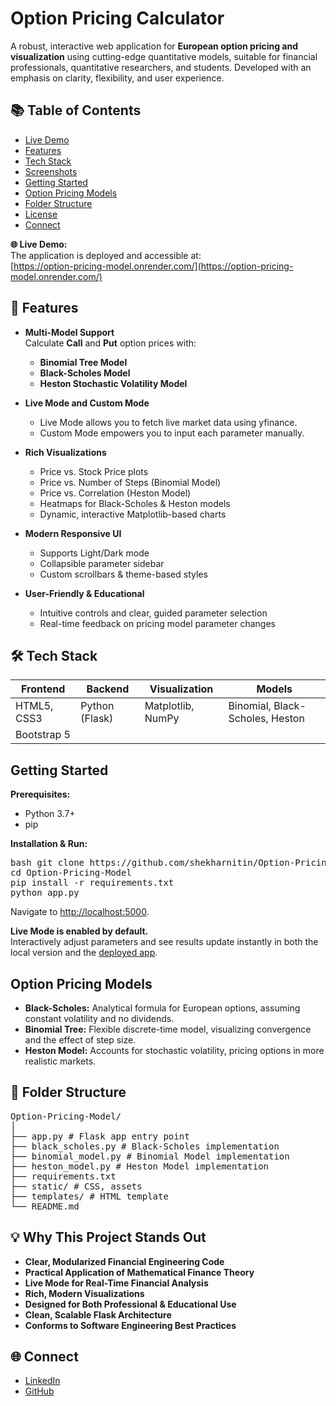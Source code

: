 # Option Pricing Calculator

A robust, interactive web application for **European option pricing and visualization** using cutting-edge quantitative models, suitable for financial professionals, quantitative researchers, and students. Developed with an emphasis on clarity, flexibility, and user experience.

## 📚 Table of Contents

- [Live Demo](#-live-demo)
- [Features](#-features)
- [Tech Stack](#-tech-stack)
- [Screenshots](#-screenshots)
- [Getting Started](#getting-started)
- [Option Pricing Models](#option-pricing-models)
- [Folder Structure](#folder-structure)
- [License](#license)
- [Connect](#connect)

**🌐 Live Demo:**  
The application is deployed and accessible at:  
[https://option-pricing-model.onrender.com/](https://option-pricing-model.onrender.com/)

## 🚀 Features

- **Multi-Model Support**  
  Calculate **Call** and **Put** option prices with:
  - **Binomial Tree Model**
  - **Black-Scholes Model**
  - **Heston Stochastic Volatility Model**

- **Live Mode and Custom Mode**
  - Live Mode allows you to fetch live market data using yfinance.
  - Custom Mode empowers you to input each parameter manually.

- **Rich Visualizations**
  - Price vs. Stock Price plots
  - Price vs. Number of Steps (Binomial Model)
  - Price vs. Correlation (Heston Model)
  - Heatmaps for Black-Scholes & Heston models
  - Dynamic, interactive Matplotlib-based charts

- **Modern Responsive UI**
  - Supports Light/Dark mode
  - Collapsible parameter sidebar
  - Custom scrollbars & theme-based styles

- **User-Friendly & Educational**
  - Intuitive controls and clear, guided parameter selection
  - Real-time feedback on pricing model parameter changes

## 🛠️ Tech Stack

| Frontend    | Backend        | Visualization      | Models                            |
|-------------|---------------|--------------------|------------------------------------|
| HTML5, CSS3 | Python (Flask)| Matplotlib, NumPy  | Binomial, Black-Scholes, Heston    |
| Bootstrap 5 |               |                    |                                    |

## Getting Started

**Prerequisites:**
- Python 3.7+
- pip

**Installation & Run:**

<pre>
bash git clone https://github.com/shekharnitin/Option-Pricing-Model.git 
cd Option-Pricing-Model 
pip install -r requirements.txt 
python app.py  </pre>

Navigate to [http://localhost:5000](http://localhost:5000).

**Live Mode is enabled by default.**  
Interactively adjust parameters and see results update instantly in both the local version and the [deployed app](https://option-pricing-model.onrender.com/).

## Option Pricing Models

- **Black-Scholes:** Analytical formula for European options, assuming constant volatility and no dividends.
- **Binomial Tree:** Flexible discrete-time model, visualizing convergence and the effect of step size.
- **Heston Model:** Accounts for stochastic volatility, pricing options in more realistic markets.

## 📂 Folder Structure
<pre>
Option-Pricing-Model/
│
├── app.py # Flask app entry point
├── black_scholes.py # Black-Scholes implementation
├── binomial_model.py # Binomial Model implementation
├── heston_model.py # Heston Model implementation
├── requirements.txt
├── static/ # CSS, assets
├── templates/ # HTML template
└── README.md
</pre>

## 💡 Why This Project Stands Out

- **Clear, Modularized Financial Engineering Code**
- **Practical Application of Mathematical Finance Theory**
- **Live Mode for Real-Time Financial Analysis**
- **Rich, Modern Visualizations**
- **Designed for Both Professional & Educational Use**
- **Clean, Scalable Flask Architecture**
- **Conforms to Software Engineering Best Practices**

## 🌐 Connect

- [LinkedIn](https://www.linkedin.com/in/shekharnitin)
- [GitHub](https://github.com/shekharnitin)
